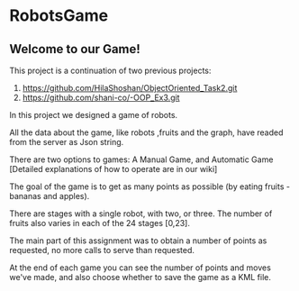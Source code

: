 # RobotsGame

## Welcome to our Game! 

This project is a continuation of two previous projects: 
1) https://github.com/HilaShoshan/ObjectOriented_Task2.git
2) https://github.com/shani-co/-OOP_Ex3.git

In this project we designed a game of robots.

All the data about the game, like robots ,fruits and the graph, have readed from the server as Json string.

There are two options to games: 
A Manual Game, and Automatic Game 
[Detailed explanations of how to operate are in our wiki]

The goal of the game is to get as many points as possible (by eating fruits - bananas and apples). 

There are stages with a single robot, with two, or three.
The number of fruits also varies in each of the 24 stages [0,23].

The main part of this assignment was to obtain a number of points as requested, no more calls to serve than requested.

At the end of each game you can see the number of points and moves we've made, and also choose whether to save the game as a KML file.


